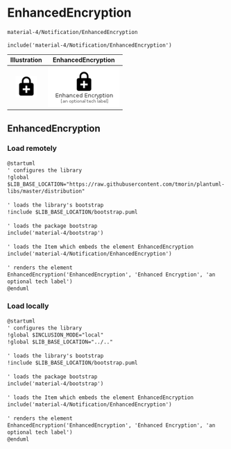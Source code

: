 # EnhancedEncryption


```text
material-4/Notification/EnhancedEncryption
```

```text
include('material-4/Notification/EnhancedEncryption')
```



| Illustration | EnhancedEncryption |
| :---: | :---: |
| ![illustration for Illustration](../../material-4/Notification/EnhancedEncryption.png) | ![illustration for EnhancedEncryption](../../material-4/Notification/EnhancedEncryption.Local.png) |




## EnhancedEncryption

### Load remotely
```plantuml
@startuml
' configures the library
!global $LIB_BASE_LOCATION="https://raw.githubusercontent.com/tmorin/plantuml-libs/master/distribution"

' loads the library's bootstrap
!include $LIB_BASE_LOCATION/bootstrap.puml

' loads the package bootstrap
include('material-4/bootstrap')

' loads the Item which embeds the element EnhancedEncryption
include('material-4/Notification/EnhancedEncryption')

' renders the element
EnhancedEncryption('EnhancedEncryption', 'Enhanced Encryption', 'an optional tech label')
@enduml
```

### Load locally
```plantuml
@startuml
' configures the library
!global $INCLUSION_MODE="local"
!global $LIB_BASE_LOCATION="../.."

' loads the library's bootstrap
!include $LIB_BASE_LOCATION/bootstrap.puml

' loads the package bootstrap
include('material-4/bootstrap')

' loads the Item which embeds the element EnhancedEncryption
include('material-4/Notification/EnhancedEncryption')

' renders the element
EnhancedEncryption('EnhancedEncryption', 'Enhanced Encryption', 'an optional tech label')
@enduml
```

